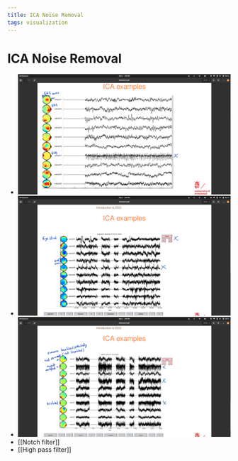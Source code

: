 ```yaml
---
title: ICA Noise Removal
tags: visualization
---
```


# ICA Noise Removal
- ![im](assets/Pasted%20Image%2020220502150936.png)
- ![im](assets/Pasted%20Image%2020220502150943.png)
- ![im](assets/Pasted%20Image%2020220502150951.png)
- [[Notch filter]]
- [[High pass filter]]


























































